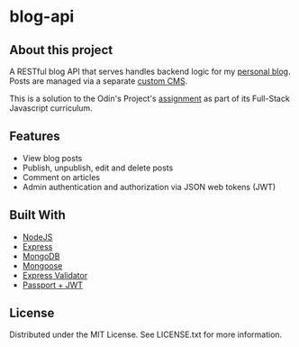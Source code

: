 # blog-api

## About this project

A RESTful blog API that serves handles backend logic for my [personal blog](https://github.com/spghtti/portfolio). Posts are managed via a separate [custom CMS](https://github.com/spghtti/blog-cms).

This is a solution to the Odin's Project's [assignment](https://www.theodinproject.com/lessons/nodejs-blog-api) as part of its Full-Stack Javascript curriculum.

## Features

- View blog posts
- Publish, unpublish, edit and delete posts
- Comment on articles
- Admin authentication and authorization via JSON web tokens (JWT)

## Built With

- [NodeJS](https://nodejs.org/en)
- [Express](https://expressjs.com/)
- [MongoDB](https://www.mongodb.com/)
- [Mongoose](https://mongoosejs.com/)
- [Express Validator](https://express-validator.github.io)
- [Passport + JWT](https://www.passportjs.org/)

## License

Distributed under the MIT License. See LICENSE.txt for more information.

